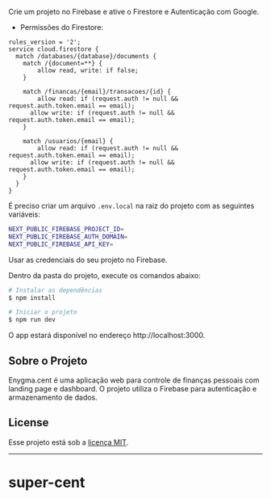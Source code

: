 


 Crie um projeto no Firebase e ative o Firestore e Autenticação com Google.

- Permissões do Firestore:

```
rules_version = '2';
service cloud.firestore {
  match /databases/{database}/documents {
    match /{document=**} {
    	allow read, write: if false;
    }

    match /financas/{email}/transacoes/{id} {
  		allow read: if (request.auth != null && request.auth.token.email == email);
      allow write: if (request.auth != null && request.auth.token.email == email);
    }
    
    match /usuarios/{email} {
  		allow read: if (request.auth != null && request.auth.token.email == email);
      allow write: if (request.auth != null && request.auth.token.email == email);
    }
  }
}
```




 É preciso criar um arquivo `.env.local` na raiz do projeto com as seguintes variáveis:

```bash
NEXT_PUBLIC_FIREBASE_PROJECT_ID=
NEXT_PUBLIC_FIREBASE_AUTH_DOMAIN=
NEXT_PUBLIC_FIREBASE_API_KEY=
```
Usar as credenciais do seu projeto no Firebase.

 Dentro da pasta do projeto, execute os comandos abaixo:

```bash
# Instalar as dependências
$ npm install

# Iniciar o projeto
$ npm run dev
```
O app estará disponível no endereço http://localhost:3000.

## Sobre o Projeto

Enygma.cent é uma aplicação web para controle de finanças pessoais com landing page e dashboard. O projeto utiliza o Firebase para autenticação e armazenamento de dados.



## License

Esse projeto está sob a [licença MIT](LICENSE.md).

---
# super-cent
